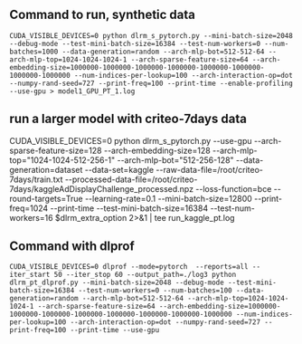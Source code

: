 ## Command to run, synthetic data
```
CUDA_VISIBLE_DEVICES=0 python dlrm_s_pytorch.py --mini-batch-size=2048 --debug-mode --test-mini-batch-size=16384 --test-num-workers=0 --num-batches=1000 --data-generation=random --arch-mlp-bot=512-512-64 --arch-mlp-top=1024-1024-1024-1 --arch-sparse-feature-size=64 --arch-embedding-size=1000000-1000000-1000000-1000000-1000000-1000000-1000000-1000000 --num-indices-per-lookup=100 --arch-interaction-op=dot --numpy-rand-seed=727 --print-freq=100 --print-time --enable-profiling --use-gpu > model1_GPU_PT_1.log
```

## run a larger model with criteo-7days data

CUDA_VISIBLE_DEVICES=0
python dlrm_s_pytorch.py --use-gpu --arch-sparse-feature-size=128 --arch-embedding-size=128 --arch-mlp-top="1024-1024-512-256-1" --arch-mlp-bot="512-256-128" --data-generation=dataset --data-set=kaggle --raw-data-file=/root/criteo-7days/train.txt --processed-data-file=/root/criteo-7days/kaggleAdDisplayChallenge_processed.npz --loss-function=bce --round-targets=True --learning-rate=0.1 --mini-batch-size=12800 --print-freq=1024 --print-time --test-mini-batch-size=16384 --test-num-workers=16 $dlrm_extra_option 2>&1 | tee run_kaggle_pt.log


## Command with dlprof

```
CUDA_VISIBLE_DEVICES=0 dlprof --mode=pytorch  --reports=all --iter_start 50 --iter_stop 60 --output_path=./log3 python dlrm_pt_dlprof.py --mini-batch-size=2048 --debug-mode --test-mini-batch-size=16384 --test-num-workers=0 --num-batches=100 --data-generation=random --arch-mlp-bot=512-512-64 --arch-mlp-top=1024-1024-1024-1 --arch-sparse-feature-size=64 --arch-embedding-size=1000000-1000000-1000000-1000000-1000000-1000000-1000000-1000000 --num-indices-per-lookup=100 --arch-interaction-op=dot --numpy-rand-seed=727 --print-freq=100 --print-time --use-gpu
```
